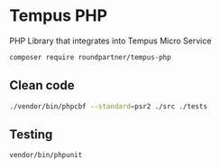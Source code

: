 # Tempus PHP
PHP Library that integrates into Tempus Micro Service
```bash
composer require roundpartner/tempus-php
```
## Clean code
```bash
./vendor/bin/phpcbf --standard=psr2 ./src ./tests
```
## Testing
```bash
vendor/bin/phpunit
```
